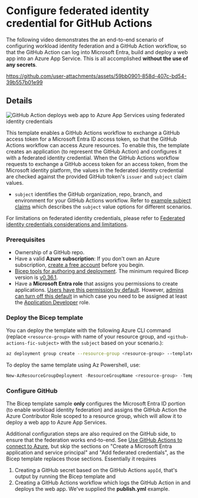 # Configure federated identity credential for GitHub Actions

The following video demonstrates the an end-to-end scenario of configuring workload identity federation and a GitHub Action workflow, so that the GitHub Action can log into Microsoft Entra, build and deploy a web app into an Azure App Service. This is all accomplished **without the use of any secrets**.

https://github.com/user-attachments/assets/59bb0901-858d-407c-bd54-39b557b01e99

## Details

![GitHub Action deploys web app to Azure App Services using federated identity credentials](../../docs/media/github-action-deploys-web-app-to-azure-app-services.jpg)

This template enables a GitHub Actions workflow to exchange a GitHub access token for a Microsoft Entra ID access token, so that the GitHub Actions workflow can access Azure resources. To enable this, the template creates an application (to represent the GitHub Action) and configures it with a federated identity credential. When the GitHub Actions workflow requests to exchange a GitHub access token for an access token, from the Microsoft identity platform, the values in the federated identity credential are checked against the provided GitHub token's `issuer` and `subject` claim values.

* `subject` identifies the GitHub organization, repo, branch, and environment for your GitHub Actions workflow. Refer to [example subject claims](https://docs.github.com/actions/deployment/security-hardening-your-deployments/about-security-hardening-with-openid-connect#example-subject-claims) which describes the `subject` value options for different scenarios.

For limitations on federated identity credentials, please refer to [Federated identity credentials considerations and limitations](https://learn.microsoft.com/entra/workload-id/workload-identity-federation-considerations).

### Prerequisites

* Ownership of a GitHub repo.
* Have a valid **Azure subscription**: If you don't own an Azure subscription, [create a free account](https://azure.microsoft.com/free/) before you begin.
* [Bicep tools for authoring and deployment](https://learn.microsoft.com/graph/templates/quickstart-install-bicep-tools). The minimum required Bicep version is [v0.36.1](https://github.com/Azure/bicep/releases/tag/v0.36.1).
* Have a **Microsoft Entra role** that assigns you permissions to create applications. [Users have this permission by default](https://learn.microsoft.com/entra/fundamentals/users-default-permissions#compare-member-and-guest-default-permissions). However, [admins can turn off this default](https://learn.microsoft.com/entra/fundamentals/users-default-permissions#restrict-member-users-default-permissions) in which case you need to be assigned at least the [Application Developer](https://learn.microsoft.com/entra/identity/role-based-access-control/permissions-reference#application-developer) role.

### Deploy the Bicep template

You can deploy the template with the following Azure CLI command (replace `<resource-group>` with name of your resource group, and `<github-actions-fic-subject>` with the `subject` based on your scenario.):

```sh
az deployment group create --resource-group <resource-group> --template-file main.bicep --parameter gitHubOwner='<github-owner>' gitHubRepo='<github-repo-name>'
```

To deploy the same template using Az Powershell, use:

```powershell
New-AzResourceGroupDeployment -ResourceGroupName <resource-group> -TemplateFile .\main.bicep -gitHubOwner '<github-owner>' -gitHubRepo '<github-repo-name>'
```

### Configure GitHub

The Bicep template sample **only** configures the Microsoft Entra ID portion (to enable workload identity federation) and assigns the GitHub Action the Azure Contributor Role scoped to a resource group, which will allow it to deploy a web app to Azure App Services.

Additional configuration steps are also required on the GitHub side, to ensure that the federation works end-to-end. See [Use GitHub Actions to connect to Azure](https://learn.microsoft.com/azure/developer/github/connect-from-azure?tabs=azure-cli%2Cwindows#use-the-azure-login-action-with-openid-connect), but skip the sections on "Create a Microsoft Entra application and service principal" and "Add federated credentials", as the Bicep template replaces those sections. Essentially it requires

1. Creating a GitHub secret based on the GitHub Actions `appId`, that's output by running the Bicep template and
2. Creating a GitHub Actions workflow which logs the GitHub Action in and deploys the web app.  We've supplied the **publish.yml** example.
